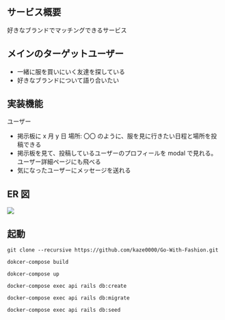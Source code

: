 ## サービス概要

好きなブランドでマッチングできるサービス

## メインのターゲットユーザー

- 一緒に服を買いにいく友達を探している
- 好きなブランドについて語り合いたい

## 実装機能

ユーザー

- 掲示板に x 月 y 日 場所: 〇〇 のように、服を見に行きたい日程と場所を投稿できる
- 掲示板を見て、投稿しているユーザーのプロフィールを modal で見れる。ユーザー詳細ページにも飛べる
- 気になったユーザーにメッセージを送れる

## ER 図

<img src="https://i.gyazo.com/61bb09a9566356e0a9556006cf2fb979.png">

## 起動
`git clone --recursive https://github.com/kaze0000/Go-With-Fashion.git`

`dokcer-compose build`

`dokcer-compose up`

`docker-compose exec api rails db:create`

`docker-compose exec api rails db:migrate`

`docker-compose exec api rails db:seed`
